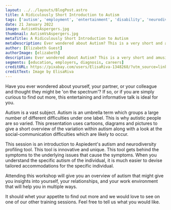 ```yaml
---
layout: ../../layouts/BlogPost.astro
title: A Ridiculously Short Introduction to Autism
tags: ['autism', 'employment', 'entertainment', 'disability', 'neurodiversity', 'management', 'awareness', 'profiling']
date: 21 January 2022
image: AutismVsAspergers.jpg
thumbnail: AutismVsAspergers.jpg
metaTitle: A Ridiculously Short Introduction to Autism
metaDescription: Ever wondered about Autism? This is a very short and amusing introduction with cartoons, diagrams, and pictures.
author: [Elizabeth Guest]
authorImage: [elizabeth]
description: Ever wondered about Autism? This is a very short and amusing introduction with cartoons, diagrams, and pictures.
segments: [education, employers, diagnosis, careers]
creditURL: https://pixabay.com/users/ElisaRiva-1348268/?utm_source=link-attribution&utm_medium=referral&utm_campaign=image&utm_content=2062048
creditText: Image by ElisaRiva
---
```

Have you ever wondered about yourself, your partner, or your colleague and thought they might be 'on the spectrum'? If so, or if you are simply curious to find out more, this entertaining and informative talk is ideal for you.

Autism is a vast subject. Autism is an umbrella term which groups a large number of different difficulties under one label. This is why autistic people are so varied. This presentation uses cartoons, diagrams and pictures to give a short overview of the variation within autism along with a look at the social-communication difficulties which are likely to occur.

This session is an introduction to Aspiedent's autism and neurodiversity profiling tool. This tool is innovative and unique. This tool gets behind the symptoms to the underlying issues that cause the symptoms. When you understand the specific autism of the individual, it is much easier to devise tailored accommodations for the specific individual.

Attending this workshop will give you an overview of autism that might give you insights into yourself, your relationships, and your work environment that will help you in multiple ways.

It should whet your appetite to find out more and we would love to see on one of our other training sessions. Feel free to tell us what you would like.